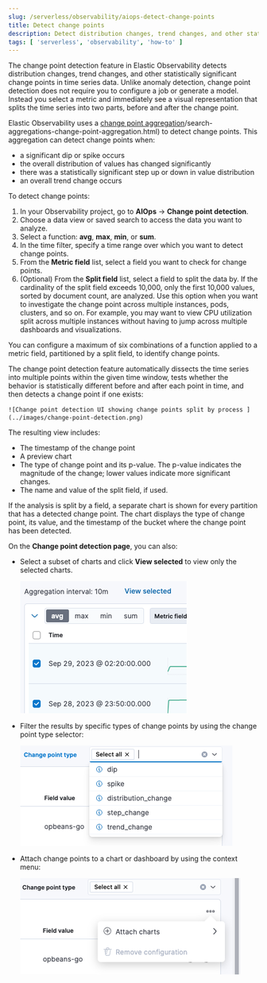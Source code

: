 ```yaml
---
slug: /serverless/observability/aiops-detect-change-points
title: Detect change points
description: Detect distribution changes, trend changes, and other statistically significant change points in a metric of your time series data.
tags: [ 'serverless', 'observability', 'how-to' ]
---
```


<p><DocBadge template="technical preview" /></p>

<!--  <DocCallOut template="technical preview" />-->

The change point detection feature in Elastic Observability detects distribution changes,
trend changes, and other statistically significant change points in time series data.
Unlike anomaly detection, change point detection does not require you to configure a job or generate a model.
Instead  you select a metric and immediately see a visual representation that splits the time series into two parts, before and after the change point.

Elastic Observability uses a [change point aggregation](http://example.co)/search-aggregations-change-point-aggregation.html)
to detect change points. This aggregation can detect change points when:

* a significant dip or spike occurs
* the overall distribution of values has changed significantly
* there was a statistically significant step up or down in value distribution
* an overall trend change occurs

To detect change points:

1. In your Observability project, go to **AIOps** → **Change point detection**.
1. Choose a data view or saved search to access the data you want to analyze.
1. Select a function: **avg**, **max**, **min**, or **sum**.
1. In the time filter, specify a time range over which you want to detect change points.
1. From the **Metric field** list, select a field you want to check for change points.
1. (Optional) From the **Split field** list, select a field to split the data by.
If the cardinality of the split field exceeds 10,000, only the first 10,000 values, sorted by document count, are analyzed.
Use this option when you want to investigate the change point across multiple instances, pods, clusters, and so on.
For example, you may want to view CPU utilization split across multiple instances without having to jump across multiple dashboards and visualizations.

<DocCallOut title="Note">
    You can configure a maximum of six combinations of a function applied to a metric field, partitioned by a split field, to identify change points.
</DocCallOut>

The change point detection feature automatically dissects the time series into multiple points within the given time window,
tests whether the behavior is statistically different before and after each point in time, and then detects a change point if one exists:

    ![Change point detection UI showing change points split by process ](../images/change-point-detection.png)

The resulting view includes:

* The timestamp of the change point
* A preview chart
* The type of change point and its p-value. The p-value indicates the magnitude of the change; lower values indicate more significant changes.
* The name and value of the split field, if used.

If the analysis is split by a field, a separate chart is shown for every partition that has a detected change point.
The chart displays the type of change point, its value, and the timestamp of the bucket where the change point has been detected.

On the **Change point detection page**, you can also:

* Select a subset of charts and click **View selected** to view only the selected charts.

    ![View selected change point detection charts ](../images/change-point-detection-view-selected.png)

* Filter the results by specific types of change points by using the change point type selector:

    ![Change point detection filter by type list](../images/change-point-detection-filter-by-type.png)

* Attach change points to a chart or dashboard by using the context menu:

    ![Change point detection add to charts menu](../images/change-point-detection-attach-charts.png)
